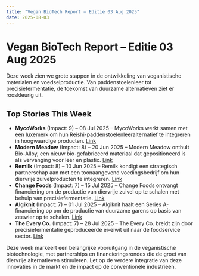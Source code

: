 ```yaml
---
title: "Vegan BioTech Report – Editie 03 Aug 2025"
date: 2025-08-03
---
```


# Vegan BioTech Report – Editie 03 Aug 2025

Deze week zien we grote stappen in de ontwikkeling van veganistische materialen en voedselproductie. Van paddenstoelenleer tot precisiefermentatie, de toekomst van duurzame alternatieven ziet er rooskleurig uit.

## Top Stories This Week

*   **MycoWorks** (Impact: 9) – 08 Jul 2025 – MycoWorks werkt samen met een luxemerk om hun Reishi-paddenstoelenleeralternatief te integreren in hoogwaardige producten. [Link](https://www.google.com/search?q=MycoWorks+luxury_brand+Reishi)
*   **Modern Meadow** (Impact: 8) – 20 Jun 2025 – Modern Meadow onthult Bio-Alloy, een nieuw bio-gefabriceerd materiaal dat gepositioneerd is als vervanging voor leer en plastic. [Link](https://www.google.com/search?q=Modern+Meadow+Bio-Alloy+leather+alternative)
*   **Remilk** (Impact: 8) – 10 Jun 2025 – Remilk kondigt een strategisch partnerschap aan met een toonaangevend voedingsbedrijf om hun diervrije zuivelproducten te integreren. [Link](https://www.google.com/search?q=Remilk+partners+food+manufacturer)
*   **Change Foods** (Impact: 7) – 15 Jul 2025 – Change Foods ontvangt financiering om de productie van diervrije zuivel op te schalen met behulp van precisiefermentatie. [Link](https://www.google.com/search?q=Change+Foods+precision+fermented+dairy+funding)
*   **Algiknit** (Impact: 7) – 01 Jul 2025 – Algiknit haalt een Series A-financiering op om de productie van duurzame garens op basis van zeewier op te schalen. [Link](https://www.google.com/search?q=Algiknit+seaweed+based+yarns+Series+A)
*   **The Every Co.** (Impact: 7) – 28 Jul 2025 – The Every Co. breidt zijn door precisiefermentatie geproduceerde ei-eiwit uit naar de foodservice sector. [Link](https://www.google.com/search?q=The+Every+Co+egg+white+protein+food+service)

Deze week markeert een belangrijke vooruitgang in de veganistische biotechnologie, met partnerships en financieringsrondes die de groei van diervrije alternatieven stimuleren. Let op de verdere integratie van deze innovaties in de markt en de impact op de conventionele industrieën.
